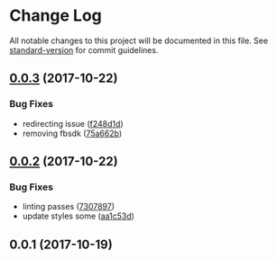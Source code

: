 # Change Log

All notable changes to this project will be documented in this file. See [standard-version](https://github.com/conventional-changelog/standard-version) for commit guidelines.

<a name="0.0.3"></a>
## [0.0.3](https://github.com/robdesisto/cub-pack-site/compare/v0.0.2...v0.0.3) (2017-10-22)


### Bug Fixes

* redirecting issue ([f248d1d](https://github.com/robdesisto/cub-pack-site/commit/f248d1d))
* removing fbsdk ([75a662b](https://github.com/robdesisto/cub-pack-site/commit/75a662b))



<a name="0.0.2"></a>
## [0.0.2](https://github.com/robdesisto/cub-pack-site/compare/v0.0.1...v0.0.2) (2017-10-22)


### Bug Fixes

* linting passes ([7307897](https://github.com/robdesisto/cub-pack-site/commit/7307897))
* update styles some ([aa1c53d](https://github.com/robdesisto/cub-pack-site/commit/aa1c53d))



<a name="0.0.1"></a>
## 0.0.1 (2017-10-19)
